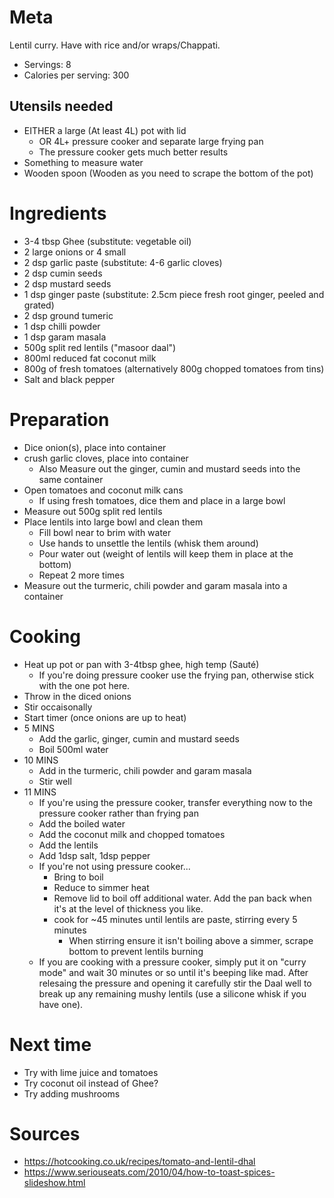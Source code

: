 Meta
====

Lentil curry. Have with rice and/or wraps/Chappati.

* Servings: 8
* Calories per serving: 300

Utensils needed
---------------

* EITHER a large (At least 4L) pot with lid
  * OR 4L+ pressure cooker and separate large frying pan
  * The pressure cooker gets much better results
* Something to measure water
* Wooden spoon (Wooden as you need to scrape the bottom of the pot)

Ingredients
===========

 * 3-4 tbsp Ghee (substitute: vegetable oil)
 * 2 large onions or 4 small
 * 2 dsp garlic paste (substitute: 4-6 garlic cloves)
 * 2 dsp cumin seeds
 * 2 dsp mustard seeds
 * 1 dsp ginger paste (substitute: 2.5cm piece fresh root ginger, peeled and grated)
 * 2 dsp ground tumeric
 * 1 dsp chilli powder
 * 1 dsp garam masala
 * 500g split red lentils ("masoor daal")
 * 800ml reduced fat coconut milk
 * 800g of fresh tomatoes (alternatively 800g chopped tomatoes from tins)
 * Salt and black pepper

 Preparation
===========

 * Dice onion(s), place into container
 * crush garlic cloves, place into container
   * Also Measure out the ginger, cumin and mustard seeds into the same container
 * Open tomatoes and coconut milk cans
   * If using fresh tomatoes, dice them and place in a large bowl
 * Measure out 500g split red lentils
 * Place lentils into large bowl and clean them
   * Fill bowl near to brim with water
   * Use hands to unsettle the lentils (whisk them around)
   * Pour water out (weight of lentils will keep them in place at the bottom)
   * Repeat 2 more times
 * Measure out the turmeric, chili powder and garam masala into a container

Cooking
=======

 * Heat up pot or pan with 3-4tbsp ghee, high temp (Sauté)
   * If you're doing pressure cooker use the frying pan, otherwise stick with the one pot here.
 * Throw in the diced onions
 * Stir occaisonally
 * Start timer (once onions are up to heat)
 * 5 MINS
   * Add the garlic, ginger, cumin and mustard seeds
   * Boil 500ml water
 * 10 MINS
   * Add in the turmeric, chili powder and garam masala
   * Stir well
 * 11 MINS
   * If you're using the pressure cooker, transfer everything now to the pressure cooker rather than frying pan
   * Add the boiled water
   * Add the coconut milk and chopped tomatoes
   * Add the lentils
   * Add 1dsp salt, 1dsp pepper
   * If you're not using pressure cooker...
     * Bring to boil
     * Reduce to simmer heat
     * Remove lid to boil off additional water. Add the pan back when it's at the level of thickness you like.
     * cook for ~45 minutes until lentils are paste, stirring every 5 minutes
       * When stirring ensure it isn't boiling above a simmer, scrape bottom to prevent lentils burning
   * If you are cooking with a pressure cooker, simply put it on "curry mode" and wait 30 minutes or so until it's beeping like mad. After relesaing the pressure and opening it carefully stir the Daal well to break up any remaining mushy lentils (use a silicone whisk if you have one).

Next time
=========

 * Try with lime juice and tomatoes
 * Try coconut oil instead of Ghee?
 * Try adding mushrooms

Sources
=======

 * https://hotcooking.co.uk/recipes/tomato-and-lentil-dhal
 * https://www.seriouseats.com/2010/04/how-to-toast-spices-slideshow.html
